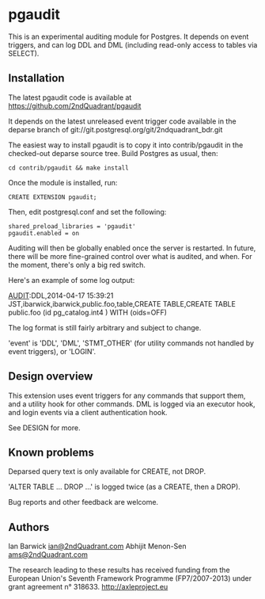 pgaudit
=======

This is an experimental auditing module for Postgres. It depends on
event triggers, and can log DDL and DML (including read-only access
to tables via SELECT).

Installation
------------

The latest pgaudit code is available at
https://github.com/2ndQuadrant/pgaudit

It depends on the latest unreleased event trigger code available in the
deparse branch of git://git.postgresql.org/git/2ndquadrant_bdr.git

The easiest way to install pgaudit is to copy it into contrib/pgaudit in
the checked-out deparse source tree. Build Postgres as usual, then:

	cd contrib/pgaudit && make install

Once the module is installed, run:

	CREATE EXTENSION pgaudit;

Then, edit postgresql.conf and set the following:

	shared_preload_libraries = 'pgaudit'
	pgaudit.enabled = on

Auditing will then be globally enabled once the server is restarted. In
future, there will be more fine-grained control over what is audited,
and when. For the moment, there's only a big red switch.

Here's an example of some log output:

[AUDIT]:DDL,2014-04-17 15:39:21 JST,ibarwick,ibarwick,public.foo,table,CREATE TABLE,CREATE  TABLE  public.foo (id pg_catalog.int4   )   WITH (oids=OFF)

The log format is still fairly arbitrary and subject to change.

[AUDIT]:event,timestamp,user,effective_user,object_identity,object_type,trigger_tag,command_text
[AUDIT]:LOGIN,timestamp,user_name,remote_host,auth_method,database_name,status

'event' is 'DDL', 'DML', 'STMT_OTHER' (for utility commands not handled
by event triggers), or 'LOGIN'.

Design overview
---------------

This extension uses event triggers for any commands that support them,
and a utility hook for other commands. DML is logged via an executor
hook, and login events via a client authentication hook.

See DESIGN for more.

Known problems
--------------

Deparsed query text is only available for CREATE, not DROP.

'ALTER TABLE … DROP …' is logged twice (as a CREATE, then a DROP).

Bug reports and other feedback are welcome.

Authors
-------
Ian Barwick <ian@2ndQuadrant.com>
Abhijit Menon-Sen <ams@2ndQuadrant.com>

The research leading to these results has received funding from the
European Union's Seventh Framework Programme (FP7/2007-2013) under
grant agreement n° 318633. http://axleproject.eu
